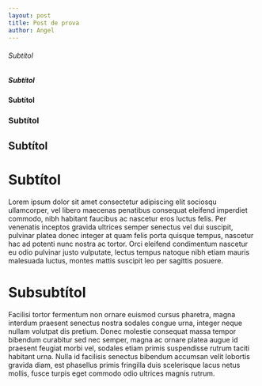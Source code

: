 ```yaml
---
layout: post
title: Post de prova
author: Angel
---
```


###### Subtítol
##### Subtítol
#### Subtítol
### Subtítol
## Subtítol
# Subtítol

Lorem ipsum dolor sit amet consectetur adipiscing elit sociosqu ullamcorper, vel libero maecenas penatibus consequat eleifend imperdiet commodo, nibh habitant faucibus ac nascetur eros luctus felis. Per venenatis inceptos gravida ultrices semper senectus vel dui suscipit, pulvinar platea donec integer at quam felis porta quisque tempus, nascetur hac ad potenti nunc nostra ac tortor. Orci eleifend condimentum nascetur eu odio pulvinar justo vulputate, lectus tempus natoque nibh etiam mauris malesuada luctus, montes mattis suscipit leo per sagittis posuere.

# Subsubtítol

Facilisi tortor fermentum non ornare euismod cursus pharetra, magna interdum praesent senectus nostra sodales congue urna, integer neque nullam volutpat dis pretium. Donec molestie consequat massa tempor bibendum curabitur sed nec semper, magna ac ornare platea augue id praesent feugiat morbi vel, sodales etiam primis suspendisse rutrum taciti habitant urna. Nulla id facilisis senectus bibendum accumsan velit lobortis gravida diam, est phasellus primis fringilla duis scelerisque lacus netus mollis, fusce turpis eget commodo odio ultrices magnis rutrum.
